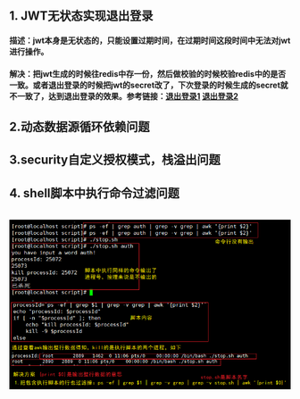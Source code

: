 ## 1. JWT无状态实现退出登录

#### 描述：jwt本身是无状态的，只能设置过期时间，在过期时间这段时间中无法对jwt进行操作。

#### 解决：把jwt生成的时候往redis中存一份，然后做校验的时候校验redis中的是否一致。或者退出登录的时候把jwt的secret改了，下次登录的时候生成的secret就不一致了，达到退出登录的效果。参考链接：[退出登录1](https://blog.csdn.net/weixin_42970433/article/details/103170301 )  [退出登录2](https://blog.csdn.net/weixin_42970433/article/details/102526722)

## 2.动态数据源循环依赖问题

## 3.security自定义授权模式，栈溢出问题

## 4. shell脚本中执行命令过滤问题

​	![image-20210831112913710](./img/image-20210831112913710.png)

